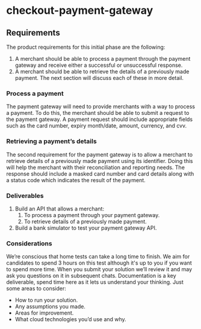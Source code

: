 # checkout-payment-gateway

## Requirements
The product requirements for this initial phase are the following:
1. A merchant should be able to process a payment through the payment gateway and receive either
   a successful or unsuccessful response.
2. A merchant should be able to retrieve the details of a previously made payment. The next section
   will discuss each of these in more detail.

### Process a payment
   The payment gateway will need to provide merchants with a way to process a payment. To do this, the
   merchant should be able to submit a request to the payment gateway. A payment request should include
   appropriate fields such as the card number, expiry month/date, amount, currency, and cvv.

### Retrieving a payment’s details
The second requirement for the payment gateway is to allow a merchant to retrieve details of a
previously made payment using its identifier. Doing this will help the merchant with their reconciliation
and reporting needs. The response should include a masked card number and card details along with a
status code which indicates the result of the payment.

### Deliverables
1. Build an API that allows a merchant:
   1. To process a payment through your payment gateway.
   2. To retrieve details of a previously made payment.
2. Build a bank simulator to test your payment gateway API.

### Considerations
We’re conscious that home tests can take a long time to finish. We aim for candidates to spend 3 hours
on this test although it's up to you if you want to spend more time. When you submit your solution we’ll
review it and may ask you questions on it in subsequent chats.
Documentation is a key deliverable, spend time here as it lets us understand your thinking. Just some
areas to consider:
- How to run your solution.
- Any assumptions you made.
- Areas for improvement.
- What cloud technologies you’d use and why.
